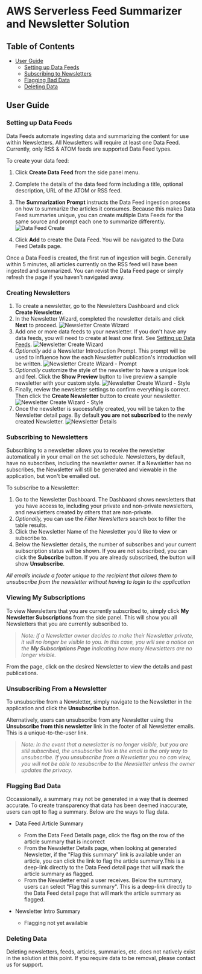 # **AWS Serverless Feed Summarizer and Newsletter Solution**

## Table of Contents

- [User Guide](#user-guide)
  - [Setting up Data Feeds](#setting-up-data-feeds)
  - [Subscribing to Newsletters](#subscribing-to-newsletters)
  - [Flagging Bad Data](#flagging-bad-data)
  - [Deleting Data](#deleting-data)

## User Guide

### Setting up Data Feeds
Data Feeds automate ingesting data and summarizing the content for use within Newsletters. All Newsletters will require at least one Data Feed. Currently, only RSS & ATOM feeds are supported Data Feed types. 

To create your data feed:

1. Click **Create Data Feed** from the side panel menu.

1. Complete the details of the data feed form including a title, optional description, URL of the ATOM or RSS feed.

1. The **Summarization Prompt** instructs the Data Feed ingestion process on how to summarize the articles it consumes. Because this makes Data Feed summaries unique, you can create multiple Data Feeds for the same source and prompt each one to summarize differently. 
![Data Feed Create](./documentation/DataFeed-Create-Image.png)

1. Click **Add** to create the Data Feed. 
You will be navigated to the Data Feed Details page. 

Once a Data Feed is created, the first run of ingestion will begin. Generally within 5 minutes, all articles currently on the RSS feed will have been ingested and summarized. You can revist the Data Feed page or simply refresh the page if you haven't navigated away. 

### Creating Newsletters

1. To create a newsletter, go to the Newsletters Dashboard and click **Create Newsletter**.
1. In the Newsletter Wizard, completed the newsletter details and click **Next** to proceed. 
![Newsletter Create Wizard](./documentation/Newsletter-Create-Image.png)
1. Add one or more data feeds to your newsletter. If you don't have any data feeds, you will need to create at least one first. See [Setting up Data Feeds](#setting-up-data-feeds).
![Newsletter Create Wizard](./documentation/Newsletter-Create-AddDataFeeds-Image.png)
1. *Optionally* add a Newsletter Introduction Prompt. This prompt will be used to influence how the each Newsletter publication's introduction will be written. 
![Newsletter Create Wizard - Prompt](./documentation/Newsletter-Create-Prompt-Image.png)
1. *Optionally* customize the style of the newsletter to have a unique look and feel. Click the **Show Preview** button to live preview a sample newsletter with your custom style.
![Newsletter Create Wizard - Style](./documentation/Newsletter-Create-Style-Image.png)
1. Finally, review the newsletter settings to confirm everything is correct. Then click the **Create Newsletter** button to create your newsletter. 
![Newsletter Create Wizard - Style](./documentation/Newsletter-Create-Review-Image.png)
1. Once the newsletter is successfully created, you will be taken to the Newsletter detail page. By default **you are not subscribed** to the newly created Newsletter. 
![Newsletter Details](./documentation/Newsletter-Details-Image.png)


### Subscribing to Newsletters

Subscribing to a newsletter allows you to receive the newsletter automatically in your email on the set schedule. Newsletters, by default, have no subscribes, including the newsletter owner. If a Newsletter has no subscribes, the Newsletter will still be generated and viewable in the application, but won't be emailed out. 

To subscribe to a Newsletter:

1. Go to the Newsletter Dashboard. The Dashbaord shows newsletters that you have access to, including your private and non-private newsletters, and newsletters created by others that are non-private. 
1. *Optionally,* you can use the *Filter Newsletters* search box to filter the table results. 
1. Click the Newsletter Name of the Newsletter you'd like to view or subscribe to.
1. Below the Newsletter details, the number of subscribes and your current suibscription status will be shown. If you are not subscribed, you can click the **Subscribe** button. If you are already subscribed, the button will show **Unsubscribe**.

*All emails include a footer unique to the recipient that allows them to unsubscribe from the newsletter without having to login to the application*

### Viewing My Subscriptions
To view Newsletters that you are currently subscribed to, simply click **My Newsletter Subscriptions** from the side panel. This will show you all Newsletters that you are currently subscribed to. 
> *Note: If a Newsletter owner decides to make their Newsletter private, it will no longer be visible to you. In this case, you will see a notice on the **My Subscriptions Page** indicating how many Newsletters are no longer visible.* 

From the page, click on the desired Newsletter to view the details and past publications.

### Unsubscribing From a Newsletter
To unsubscribe from a Newsletter, simply navigate to the Newsletter in the application and click the **Unsubscribe** button.

Alternatively, users can unsubscribe from any Newsletter using the **Unsubscribe from this newsletter** link in the footer of all Newsletter emails. This is a unique-to-the-user link.

> *Note: In the event that a newsletter is no longer visible, but you are still subscribed, the unsubscribe link in the email is the only way to unsubscribe. If you unsubscribe from a Newsletter you no can view, you will not be able to resubscribe to the Newsletter unless the owner updates the privacy.*

### Flagging Bad Data
Occassionally, a summary may not be generated in a way that is deemed accurate. To create transparency that data has been deemed inaccurate, users can opt to flag a summary. Below are the ways to flag data.

- Data Feed Article Summary
  - From the Data Feed Details page, click the flag on the row of the article summary that is incorrect
  - From the Newsletter Details page, when looking at generated Newsletter, if the "Flag this summary" link is available under an article, you can click the link to flag the article summary.This is a deep-link directly to the Data Feed detail page that will mark the article summary as flagged.
  - From the Newsletter email a user receives. Below the summary, users can select "Flag this summary". This is a deep-link directly to the Data Feed detail page that will mark the article summary as flagged.

- Newsletter Intro Summary
  - Flagging not yet available


### Deleting Data
Deleting newsletters, feeds, articles, summaries, etc. does not natively exist in the solution at this point. If you require data to be removal, please contact us for support. 

